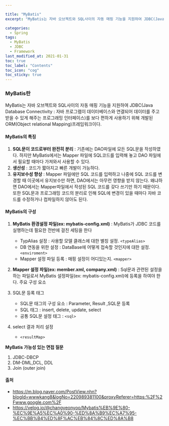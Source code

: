 ```yaml
---

title: "MyBatis"
excerpt: "MyBatis는 자바 오브젝트와 SQL사이의 자동 매핑 기능을 지원하여 JDBC(Java Database Connectivity : 자바 프로그램이 데이터베이스와 연결되어 데이터를 주고 받을 수 있게 해주는 프로그래밍 인터페이스)를 보다 편하게 사용하기 위해 개발된 ORM(Object relational Mapping)프레임워크이다." 

categories:
  - Spring
tags:
  - MyBatis
  - JDBC
  - Framework
last_modified_at: 2021-01-31 
toc: true
toc_label: "Contents"
toc_icon: "cog"
toc_sticky: true
---
```


### MyBatis란

MyBatis는 자바 오브젝트와 SQL사이의 자동 매핑 기능을 지원하여 JDBC(Java Database Connectivity : 자바 프로그램이 데이터베이스와 연결되어 데이터를 주고 받을 수 있게 해주는 프로그래밍 인터페이스)를 보다 편하게 사용하기 위해 개발된 ORM(Object relational Mapping)프레임워크이다. 

#### MyBatis의 특징

1. **SQL문이 코드로부터 완전히 분리** : 기존에는 DAO파일에 모든 SQL문을 작성하였다. 하지만 MyBatis에서는 Mapper 파일에 SQL코드를 입력해 놓고 DAO 파일에서 필요할 때마다 가져와서 사용할 수 있다.
2. **생산성** : 코드가 짧아지고 빠른 개발이 가능하다. 
3. **유지보수성 향상** : Mapper 파일에만 SQL 코드를 입력하고 나중에 SQL 코드를 변경할 때 이곳에서 유지보수만 하면, DAO에서는 아무런 영향을 받지 않는다. 왜냐하면 DAO에서는 Mapper파일에서 작성된 SQL 코드를 갖다 쓰기만 하기 때문이다. 또한 SQL문과 프로그래밍 코드의 분리로 인해 SQL에 변경이 있을 때마다 자바 코드를 수정하거나 컴파일하지 않아도 된다.

#### MyBatis의 구성

1. **MyBatis 환경설정 파일(ex: mybatis-config.xml)** : MyBatis가 JDBC 코드를 실행하는데 필요한 전반에 걸친 세팅을 한다
   - TypAlias 설정 : 사용할 모델 클래스에 대한 별칭 설정. `<typeAlias>`
   - DB 연동을 위한 설정 : DataBase에 어떻게 접속할 것인지에 대한 설정. `<enviroment>`
   - Mapper 설정 파일 등록 : 매핑 설정이 어디있는지. `<mapper>`
   
2. **Mapper 설정 파일(ex: member.xml, company.xml)** : Sql문과 관련된 설정을 하는 파일로서 MyBatis 설정파일(ex: mybatis-config.xml)에 등록을 하여야 한다.
    주요 구성 요소 

  1. SQL문 등록 태그
     - SQL문 태그의 구성 요소 : Parameter, Result ,SQL문 등록
     - SQL 태그 : insert, delete, update, select
     - 공통 SQL문 설정 태그 : `<sql>`

  2. select 결과 처리 설정
     - `<resultMap>`



**MyBatis 가능성 있는 면접 질문**

1. JDBC-DBCP
2. DM-DML,DCL, DDL
3. Join (outer join)



#### 출처

- <https://m.blog.naver.com/PostView.nhn?blogId=wwwkang8&logNo=220989381100&proxyReferer=https:%2F%2Fwww.google.com%2F>
- <https://velog.io/@changyeonyoo/Mybatis%EB%9E%80-%EC%9E%A5%EC%A0%90-%ED%8A%B9%EC%A7%95-%EC%BB%B4%ED%8F%AC%EB%84%8C%ED%8A%B8>















